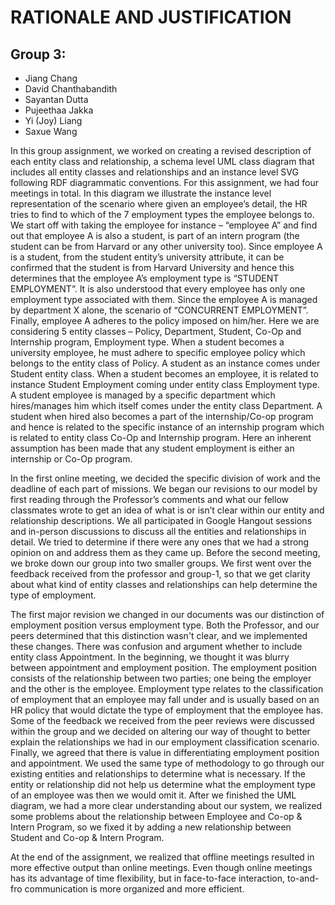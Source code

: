 # RATIONALE AND JUSTIFICATION
## Group 3:
* Jiang Chang
* David Chanthabandith
* Sayantan Dutta
* Pujeethaa Jakka
* Yi (Joy) Liang
* Saxue Wang

In this group assignment, we worked on creating a revised description of each entity class and relationship, a schema level UML class diagram that includes all entity classes and relationships and an instance level SVG  following RDF diagrammatic conventions. For this assignment, we had four meetings in total. In this diagram we illustrate the instance level representation of the scenario where given an employee’s detail, the HR tries to find to which of the 7 employment types the employee belongs to. We start off with taking the employee for instance – “employee A” and find out that employee A is also a student, is part of an intern program (the student can be from Harvard or any other university too). Since employee A is a student, from the student entity’s university attribute, it can be confirmed that the student is from Harvard University and hence this determines that the employee A’s employment type is “STUDENT EMPLOYMENT”. It is also understood that every employee has only one employment type associated with them. Since the employee A is managed by department X alone, the scenario of “CONCURRENT EMPLOYMENT”. Finally, employee A adheres to the policy imposed on him/her. Here we are considering 5 entity classes – Policy, Department, Student, Co-Op and Internship program, Employment type. When a student becomes a university employee, he must adhere to specific employee policy which belongs to the entity class of Policy. A student as an instance comes under Student entity class. When a student becomes an employee, it is related to instance Student Employment coming under entity class Employment type. A student employee is managed by a specific department which hires/manages him which itself comes under the entity class Department. A student when hired also becomes a part of the internship/Co-op program and hence is related to the specific instance of an internship program which is related to entity class Co-Op and Internship program. Here an inherent assumption has been made that any student employment is either an internship or Co-Op program. 

In the first online meeting, we decided the specific division of work and the deadline of each part of missions. We began our revisions to our model by first reading through the Professor’s comments and what our fellow classmates wrote to get an idea of what is or isn’t clear within our entity and relationship descriptions. We all participated in Google Hangout sessions and in-person discussions to discuss all the entities and relationships in detail. We tried to determine if there were any ones that we had a strong opinion on and address them as they came up. Before the second meeting, we broke down our group into two smaller groups. We first went over the feedback received from the professor and group-1, so that we get clarity about what kind of entity classes and relationships can help determine the type of employment. 

The first major revision we changed in our documents was our distinction of employment position versus employment type. Both the Professor, and our peers determined that this distinction wasn't clear, and we implemented these changes. There was confusion and argument whether to include entity class Appointment. In the beginning, we thought it was blurry between appointment and employment position. The employment position consists of the relationship between two parties; one being the employer and the other is the employee. Employment type relates to the classification of employment that an employee may fall under and is usually based on an HR policy that would dictate the type of employment that the employee has. Some of the feedback we received from the peer reviews were discussed within the group and we decided on altering our way of thought to better explain the relationships we had in our employment classification scenario. Finally, we agreed that there is value in differentiating employment position and appointment. We used the same type of methodology to go through our existing entities and relationships to determine what is necessary. If the entity or relationship did not help us determine what the employment type of an employee was then we would omit it. After we finished the UML diagram, we had a more clear understanding about our system, we realized some problems about the relationship between Employee and Co-op & Intern Program, so we fixed it by adding a new relationship between Student and Co-op & Intern Program. 

At the end of the assignment, we realized that offline meetings resulted in more effective output than online meetings.
Even though online meetings has its advantage of time flexibility, but in face-to-face interaction, to-and-fro communication is more organized and more efficient.

